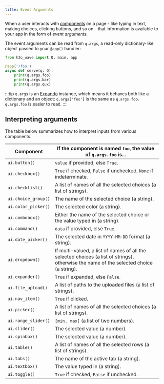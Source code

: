 ```yaml
---
title: Event Arguments
---
```


When a user interacts with [components](components.md) on a page - like typing in text, making choices, clicking buttons, and so on - that information is available to your app in the form of *event arguments*.

The event arguments can be read from `q.args`, a read-only dictionary-like object passed to your `@app()` handler:

```py {5-7}
from h2o_wave import Q, main, app

@app('/foo')
async def serve(q: Q):
    print(q.args.foo)
    print(q.args.bar)
    print(q.args.qux)
```

:::tip
`q.args` is an [Expando](api/core#Expando) instance, which means it behaves both like a dictionary and an object: `q.args['foo']` is the same as `q.args.foo`. `q.args.foo` is easier to read.
:::

## Interpreting arguments

The table below summarizes how to interpret inputs from various components.

| Component | If the component is named `foo`, the value of `q.args.foo` is... |
|---|---|
| `ui.button()` | `value` if provided, else `True`. |
| `ui.checkbox()` | `True` if checked, `False` if unchecked, `None` if indeterminate. |
| `ui.checklist()` | A list of names of all the selected choices (a list of strings). |
| `ui.choice_group()` | The name of the selected choice (a string). |
| `ui.color_picker()` | The selected color (a string). |
| `ui.combobox()` | Either the name of the selected choice or the value typed in (a string). |
| `ui.command()` | `data` if provided, else `True`. |
| `ui.date_picker()` | The selected date in `YYYY-MM-DD` format (a string). |
| `ui.dropdown()` | If multi-valued, a list of names of all the selected choices (a list of strings), otherwise the name of the selected choice (a string).  |
| `ui.expander()` | `True` if expanded, else `False`. |
| `ui.file_upload()` | A list of paths to the uploaded files (a list of strings). |
| `ui.nav_item()` | `True` if clicked. |
| `ui.picker()` | A list of names of all the selected choices (a list of strings). |
| `ui.range_slider()` | `[min, max]` (a list of two numbers). |
| `ui.slider()` | The selected value (a number). |
| `ui.spinbox()` | The selected value (a number). |
| `ui.table()` | A list of names of all the selected rows (a list of strings). |
| `ui.tabs()` | The name of the active tab (a string). |
| `ui.textbox()` | The value typed in (a string). |
| `ui.toggle()` | `True` if checked, `False` if unchecked. |
